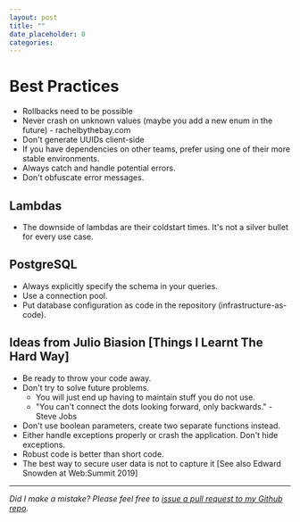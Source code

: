 ```yaml
---
layout: post
title: ""
date_placeholder: 0
categories: 
---
```


# Best Practices

* Rollbacks need to be possible
* Never crash on unknown values (maybe you add a new enum in the future) - rachelbythebay.com
* Don't generate UUIDs client-side
* If you have dependencies on other teams, prefer using one of their more stable environments.
* Always catch and handle potential errors.
* Don't obfuscate error messages.


## Lambdas
* The downside of lambdas are their coldstart times. It's not a silver bullet for every use case.

## PostgreSQL
* Always explicitly specify the schema in your queries.
* Use a connection pool.
* Put database configuration as code in the repository (infrastructure-as-code).


## Ideas from Julio Biasion [Things I Learnt The Hard Way]
* Be ready to throw your code away.
* Don't try to solve future problems.
    * You will just end up having to maintain stuff you do not use.
    * "You can't connect the dots looking forward, only backwards." - Steve Jobs
* Don't use boolean parameters, create two separate functions instead.
* Either handle exceptions properly or crash the application. Don't hide exceptions.
* Robust code is better than short code.
* The best way to secure user data is not to capture it [See also Edward Snowden at Web:Summit 2019]


---

*Did I make a mistake? Please feel free to [issue a pull request to my Github repo](https://github.com/Sundin/sundin.github.io).*
